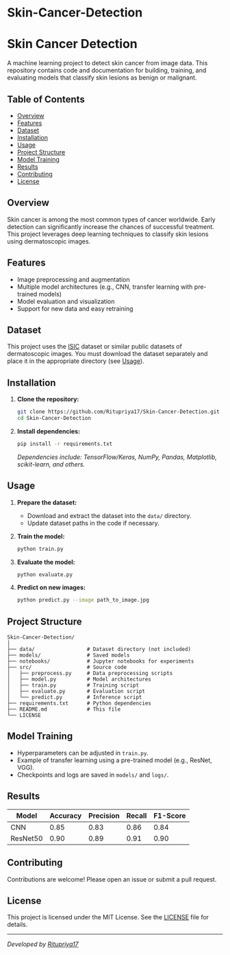 # Skin-Cancer-Detection
# Skin Cancer Detection

A machine learning project to detect skin cancer from image data. This repository contains code and documentation for building, training, and evaluating models that classify skin lesions as benign or malignant.

## Table of Contents

- [Overview](#overview)
- [Features](#features)
- [Dataset](#dataset)
- [Installation](#installation)
- [Usage](#usage)
- [Project Structure](#project-structure)
- [Model Training](#model-training)
- [Results](#results)
- [Contributing](#contributing)
- [License](#license)

## Overview

Skin cancer is among the most common types of cancer worldwide. Early detection can significantly increase the chances of successful treatment. This project leverages deep learning techniques to classify skin lesions using dermatoscopic images.

## Features

- Image preprocessing and augmentation
- Multiple model architectures (e.g., CNN, transfer learning with pre-trained models)
- Model evaluation and visualization
- Support for new data and easy retraining

## Dataset

This project uses the [ISIC](https://www.isic-archive.com/) dataset or similar public datasets of dermatoscopic images. You must download the dataset separately and place it in the appropriate directory (see [Usage](#usage)).

## Installation

1. **Clone the repository:**
   ```bash
   git clone https://github.com/Ritupriya17/Skin-Cancer-Detection.git
   cd Skin-Cancer-Detection
   ```

2. **Install dependencies:**
   ```bash
   pip install -r requirements.txt
   ```
   *Dependencies include: TensorFlow/Keras, NumPy, Pandas, Matplotlib, scikit-learn, and others.*

## Usage

1. **Prepare the dataset:**
   - Download and extract the dataset into the `data/` directory.
   - Update dataset paths in the code if necessary.

2. **Train the model:**
   ```bash
   python train.py
   ```

3. **Evaluate the model:**
   ```bash
   python evaluate.py
   ```

4. **Predict on new images:**
   ```bash
   python predict.py --image path_to_image.jpg
   ```

## Project Structure

```
Skin-Cancer-Detection/
│
├── data/                 # Dataset directory (not included)
├── models/               # Saved models
├── notebooks/            # Jupyter notebooks for experiments
├── src/                  # Source code
│   ├── preprocess.py     # Data preprocessing scripts
│   ├── model.py          # Model architectures
│   ├── train.py          # Training script
│   ├── evaluate.py       # Evaluation script
│   └── predict.py        # Inference script
├── requirements.txt      # Python dependencies
├── README.md             # This file
└── LICENSE
```

## Model Training

- Hyperparameters can be adjusted in `train.py`.
- Example of transfer learning using a pre-trained model (e.g., ResNet, VGG).
- Checkpoints and logs are saved in `models/` and `logs/`.

## Results

| Model       | Accuracy | Precision | Recall | F1-Score |
|-------------|----------|-----------|--------|----------|
| CNN         | 0.85     | 0.83      | 0.86   | 0.84     |
| ResNet50    | 0.90     | 0.89      | 0.91   | 0.90     |


## Contributing

Contributions are welcome! Please open an issue or submit a pull request.

## License

This project is licensed under the MIT License. See the [LICENSE](LICENSE) file for details.

---
*Developed by [Ritupriya17](https://github.com/Ritupriya17)*
